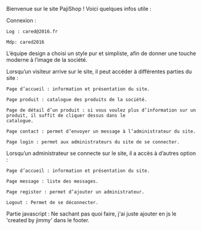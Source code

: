 
Bienvenue sur le site PajiShop ! 
Voici quelques infos utile :



  Connexion :

    Log : cared@2016.fr

    Mdp: cared2016


  L’équipe design a choisi un style pur et simpliste, afin de donner une touche moderne à l’image de la société. 
  
  Lorsqu’un visiteur arrive sur le site, il peut accéder à différentes parties du site : 
  
    Page d’accueil : information et présentation du site.
    
    Page produit : catalogue des produits de la société. 
    
    Page de détail d’un produit : si vous voulez plus d’information sur un produit, il suffit de cliquer dessus dans le  
    catalogue.
    
    Page contact : permet d’envoyer un message à l’administrateur du site.
    
    Page login : permet aux administrateurs du site de se connecter. 
    
  Lorsqu’un administrateur se connecte sur le site, il a accès à d’autres option :
  
    Page d’accueil : information et présentation du site.
    
    Page message : liste des messages.
    
    Page register : permet d’ajouter un administrateur.
    
    Logout : Permet de se déconnecter. 
    
 Partie javascript : Ne sachant pas quoi faire, j'ai juste ajouter en js le 'created by jimmy' dans le footer.



